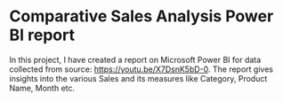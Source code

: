 # Comparative Sales Analysis Power BI report

In this project, I have created a report on Microsoft Power BI for data collected from source: https://youtu.be/X7DsnK5bD-0.
The report gives insights into the various Sales and its measures like Category, Product Name, Month etc.
